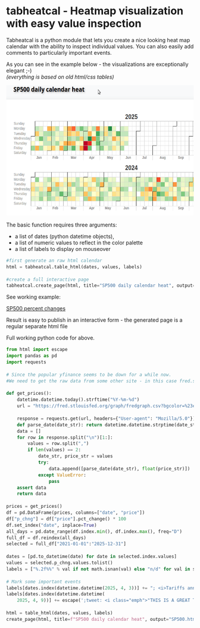 # tabheatcal - Heatmap visualization with easy value inspection

Tabheatcal is a python module that lets you create a nice looking heat map calendar with the ability to inspect individual values.
You can also easily add comments to particularly important events.

As you can see in the example below - the visualizations are exceptionally elegant ;-) <br>
<i>(everything is based on old html/css tables)</i>


<p align="left">
<img src="tabheatcal1.gif"   height="350" style="max-width: 100%;max-height: 100%;">
</p>

The basic function requires three arguments:

* a list of dates (python datetime objects),
* a list of numeric values ​​to reflect in the color palette
* a list of labels to display on mouseover

```python
#first generate an raw html calendar
html = tabheatcal.table_html(dates, values, labels)

#create a full interactive page
tabheatcal.create_page(html, title="SP500 daily calendar heat", output="SP500.html")
```




See working example:
<br>

<a href="https://html-preview.github.io/?url=https://github.com/ts-kontakt/tabheatcal/blob/master/SP500.html" target="_blank">SP500 percent changes</a>

Result is easy to publish in an interactive form - the generated page is a regular separate html file

Full working python code for above.

```python
from html import escape
import pandas as pd
import requests

# Since the popular yfinance seems to be down for a while now.
#We need to get the raw data from some other site - in this case fred.stlouisfed.org

def get_prices():
    datetime.datetime.today().strftime("%Y-%m-%d")
    url = "https://fred.stlouisfed.org/graph/fredgraph.csv?bgcolor=%23ebf3fb&chart_type=line&drp=0&fo=open%20sans&graph_bgcolor=%23ffffff&height=450&mode=fred&recession_bars=on&txtcolor=%23444444&ts=12&tts=12&width=1320&nt=0&thu=0&trc=0&show_legend=yes&show_axis_titles=yes&show_tooltip=yes&id=SP500&scale=left&cosd=2020-06-12&coed=2025-06-12&line_color=%230073e6&link_values=false&line_style=solid&mark_type=none&mw=3&lw=3&ost=-99999&oet=99999&mma=0&fml=a&fq=Daily%2C%20Close&fam=avg&fgst=lin&fgsnd=2020-02-01&line_index=1&transformation=lin&vintage_date={today}&revision_date={today}&nd=2015-06-15"

    response = requests.get(url, headers={"User-agent": "Mozilla/5.0"}).text
    def parse_date(date_str): return datetime.datetime.strptime(date_str, "%Y-%m-%d")
    data = []
    for row in response.split("\n")[1:]:
        values = row.split(",")
        if len(values) == 2:
            date_str, price_str = values
            try:
                data.append([parse_date(date_str), float(price_str)])
            except ValueError:
                pass
    assert data
    return data

prices = get_prices()
df = pd.DataFrame(prices, columns=["date", "price"])
df["p_chng"] = df["price"].pct_change() * 100
df.set_index("date", inplace=True)
all_days = pd.date_range(df.index.min(), df.index.max(), freq="D")
full_df = df.reindex(all_days)
selected = full_df["2021-01-01":"2025-12-31"]

dates = [pd.to_datetime(date) for date in selected.index.values]
values = selected.p_chng.values.tolist()
labels = ["%.2f%%" % val if not math.isnan(val) else "n/d" for val in selected.p_chng.values]

# Mark some important events
labels[dates.index(datetime.datetime(2025, 4, 3))] += "; <i>Tariffs announced!</i>"
labels[dates.index(datetime.datetime(
    2025, 4, 9))] += escape(';tweet: <i class="emph">"THIS IS A GREAT TIME TO BUY!!! DJT"</i>')

html = table_html(dates, values, labels)
create_page(html, title=f"SP500 daily calendar heat", output="SP500.html", startfile=True)
```
